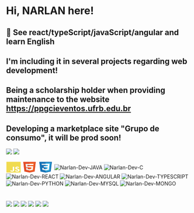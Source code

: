 # Hi, NARLAN here!

## 🔭 See react/typeScript/javaScript/angular and learn English
## I'm including it in several projects regarding web development!
## Being a scholarship holder when providing maintenance to the website https://ppgcieventos.ufrb.edu.br
## Developing a marketplace site "Grupo de consumo", it will be prod soon!

<div align="left">
  <img height="180em" src="https://github-readme-stats.vercel.app/api?username=Narlan-Dev&show_icons=true&theme=tokyonight&include_all_commits=true&count_private=true">
  <img height="180em" src="https://github-readme-stats.vercel.app/api/top-langs/?username=Narlan-Dev&layout=compact&langs_count=7&theme=tokyonight">
</div>

<div style="display: inline_block"><br>
  <img align="center" alt="Narlan-Dev-Js" height="30" width="40" src="https://raw.githubusercontent.com/devicons/devicon/master/icons/javascript/javascript-plain.svg">
  <img align="center" alt="Narlan-Dev-HTML" height="30" width="40" src="https://raw.githubusercontent.com/devicons/devicon/master/icons/html5/html5-original.svg">
  <img align="center" alt="Narlan-Dev-CSS" height="30" width="40" src="https://raw.githubusercontent.com/devicons/devicon/master/icons/css3/css3-original.svg">
  <img align="center" alt="Narlan-Dev-JAVA" height="30" width="40" src="https://cdn.jsdelivr.net/gh/devicons/devicon/icons/java/java-original.svg" />
  <img align="center" alt="Narlan-Dev-C" height="30" width="40" src="https://cdn.jsdelivr.net/gh/devicons/devicon/icons/c/c-original.svg" />
  <img align="center" alt="Narlan-Dev-REACT" height="30" width="40" src="https://cdn.jsdelivr.net/gh/devicons/devicon@latest/icons/react/react-original.svg" />
  <img align="center" alt="Narlan-Dev-ANGULAR" height="30" width="40" src="https://cdn.jsdelivr.net/gh/devicons/devicon@latest/devicon.min.css" />
  <img align="center" alt="Narlan-Dev-TYPESCRIPT" height="30" width="40" src="https://github.com/user-attachments/assets/8457a676-6339-4b34-a8bf-fb9e41e15367" />
  <img align="center" alt="Narlan-Dev-PYTHON" height="30" width="40" src="https://github.com/user-attachments/assets/8bc7d08a-d9a9-4c5f-9955-f20bbe7a4ba0" />
  <img align="center" alt="Narlan-Dev-MYSQL" height="30" width="40" src="https://cdn.jsdelivr.net/gh/devicons/devicon@latest/devicon.min.css" />
  <img align="center" alt="Narlan-Dev-MONGO" height="30" width="40" src="https://cdn.jsdelivr.net/gh/devicons/devicon@latest/devicon.min.css" />
</div>

#
 
<div>
  <a href="https://instagram.com/narlanvillanueva" target="_blank"><img src="https://img.shields.io/badge/-Instagram-%23E4405F?style=for-the-badge&logo=instagram&logoColor=white" target="_blank"></a>
  <a href="https://twitter.com/neighoneest" target="_blank"><img src="https://img.shields.io/badge/Twitter-1DA1F2?style=for-the-badge&logo=twitter&logoColor=white"></a>
 	<a href="https://www.twitch.tv/madarlnha4" target="_blank"><img src="https://img.shields.io/badge/Twitch-9146FF?style=for-the-badge&logo=twitch&logoColor=white" target="_blank"></a>
 <a href="https://discord.gg/36ytSUpj" target="_blank"><img src="https://img.shields.io/badge/Discord-7289DA?style=for-the-badge&logo=discord&logoColor=white" target="_blank"></a> 
  <a href = "mailto:n-arlan12@hotmail.com"><img src="https://img.shields.io/badge/Microsoft_Outlook-0078D4?style=for-the-badge&logo=microsoft-outlook&logoColor=white"></a>
  <a href="https://www.linkedin.com/in/narlan-menezes-838936257" target="_blank"><img src="https://img.shields.io/badge/-LinkedIn-%230077B5?style=for-the-badge&logo=linkedin&logoColor=white" target="_blank"></a> 
  
</div>
